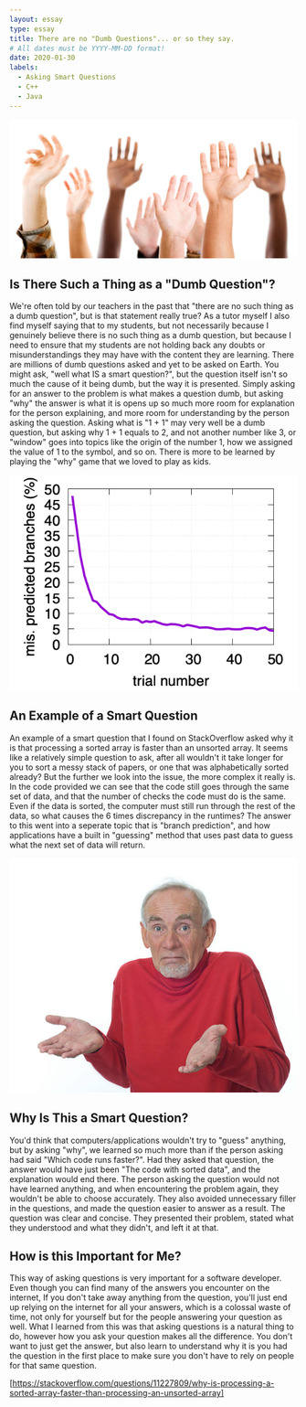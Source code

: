 ```yaml
---
layout: essay
type: essay
title: There are no "Dumb Questions"... or so they say.
# All dates must be YYYY-MM-DD format!
date: 2020-01-30
labels:
  - Asking Smart Questions
  - C++
  - Java
---
```


<img class="ui medium right floated rounded image" src="../images/askingq.jpg">

## Is There Such a Thing as a "Dumb Question"?
We're often told by our teachers in the past that "there are no such thing as a dumb question", but is that statement really true?
As a tutor myself I also find myself saying that to my students, but not necessarily because I genuinely believe there is no such thing as a 
dumb question, but because I need to ensure that my students are not holding back any doubts or misunderstandings they may have with the
content they are learning. There are millions of dumb questions asked and yet to be asked on Earth. You might ask, "well what IS a smart question?",
but the question itself isn't so much the cause of it being dumb, but the way it is presented. Simply asking for an answer to the problem
is what makes a question dumb, but asking "why" the answer is what it is opens up so much more room for explanation for the person 
explaining, and more room for understanding by the person asking the question. Asking what is "1 + 1" may very well be a dumb question, 
but asking why 1 + 1 equals to 2, and not another number like 3, or "window" goes into topics like the origin of the number 1, how we 
assigned the value of 1 to the symbol, and so on. There is more to be learned by playing the "why" game that we loved to play as kids.

<img class="ui medium right floated rounded image" src="../images/branchprediction.png">

## An Example of a Smart Question
An example of a smart question that I found on StackOverflow asked why it is that processing a sorted array is faster than an unsorted array.
It seems like a relatively simple question to ask, after all wouldn't it take longer for you to sort a messy stack of papers, or one that was
alphabetically sorted already? But the further we look into the issue, the more complex it really is. In the code provided we can see that
the code still goes through the same set of data, and that the number of checks the code must do is the same. Even if the data is sorted,
the computer must still run through the rest of the data, so what causes the 6 times discrepancy in the runtimes? 
The answer to this went into a seperate topic that is "branch prediction", and how applications have a built in "guessing" method 
that uses past data to guess what the next set of data will return. 

<img class="ui medium right floated rounded image" src="../images/shrugoldman.jpg">

## Why Is This a Smart Question?
You'd think that computers/applications wouldn't try to "guess" anything, but by asking "why", we learned so much more than if the 
person asking had said "Which code runs faster?". Had they asked that question, the answer would have just been "The code with sorted data",
and the explanation would end there. The person asking the question would not have learned anything, and when encountering the problem again,
they wouldn't be able to choose accurately. They also avoided unnecessary filler in the questions, and made the question easier to answer
as a result. The question was clear and concise. They presented their problem, stated what they understood and what they didn't, and left it at that.

## How is this Important for Me?
This way of asking questions is very important for a software developer. Even though you can find many of the answers you encounter on the internet,
If you don't take away anything from the question, you'll just end up relying on the internet for all your answers, which is a colossal waste of time,
not only for yourself but for the people answering your question as well. What I learned from this was that asking questions is a natural thing to do,
however how you ask your question makes all the difference. You don't want to just get the answer, but also learn to understand why it is
you had the question in the first place to make sure you don't have to rely on people for that same question. 


[https://stackoverflow.com/questions/11227809/why-is-processing-a-sorted-array-faster-than-processing-an-unsorted-array]

